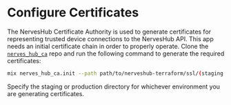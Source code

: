 # Configure Certificates

The NervesHub Certificate Authority is used to generate certificates for representing trusted device connections to the NervesHub API. This app needs an initial certificate chain in order to properly operate. Clone the [`nerves_hub_ca`](https://github.com/nerves-hub/nerves_hub_ca) repo and run the following command to generate the required certificates:

```bash
mix nerves_hub_ca.init --path path/to/nerveshub-terraform/ssl/(staging | production)
```

Specify the staging or production directory for whichever environment you are generating certificates.

